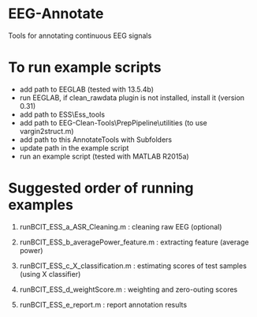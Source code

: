 # EEG-Annotate
Tools for annotating continuous EEG signals

# To run example scripts
- add path to EEGLAB (tested with 13.5.4b)
- run EEGLAB, if clean_rawdata plugin is not installed, install it (version 0.31)
- add path to ESS\Ess_tools
- add path to EEG-Clean-Tools\PrepPipeline\utilities (to use vargin2struct.m)
- add path to this AnnotateTools with Subfolders
- update path in the example script
- run an example script (tested with MATLAB R2015a)

# Suggested order of running examples
 1) runBCIT_ESS_a_ASR_Cleaning.m : cleaning raw EEG (optional)
 
 2) runBCIT_ESS_b_averagePower_feature.m : extracting feature (average power)
 
 3) runBCIT_ESS_c_X_classification.m : estimating scores of test samples (using X classifier)

 4) runBCIT_ESS_d_weightScore.m : weighting and zero-outing scores
 
 5) runBCIT_ESS_e_report.m : report annotation results

